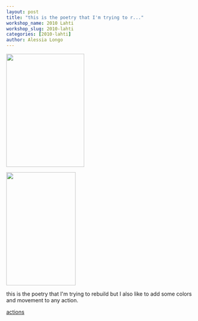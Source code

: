 ```yaml
---
layout: post
title: "this is the poetry that I'm trying to r..."
workshop_name: 2010 Lahti
workshop_slug: 2010-lahti
categories: [2010-lahti]
author: Alessia Longo
---
```

<a href="http://workshops.nodebox.net/2010/wp-content/uploads/futurismo.jpg"><img src="http://workshops.nodebox.net/2010/wp-content/uploads/futurismo-207x300.jpg" alt="" title="futurismo" width="207" height="300" class="alignnone size-medium wp-image-282" /></a>

<a href="http://workshops.nodebox.net/2010/wp-content/uploads/poesia-futurista.jpg"><img src="http://workshops.nodebox.net/2010/wp-content/uploads/poesia-futurista-184x300.jpg" alt="" title="poesia futurista" width="184" height="300" class="alignnone size-medium wp-image-284" /></a>

this is the poetry that I'm trying to rebuild but I also like to add some colors and movement to any action.

<a href='http://workshops.nodebox.net/2010/wp-content/uploads/actions.pdf'>actions</a>
